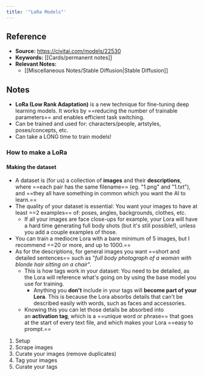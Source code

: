 ```yaml
---
title: '"LoRa Models"'
---
```

## Reference
- **Source:** https://civitai.com/models/22530
- **Keywords:** [[Cards/permanent notes]]
- **Relevant Notes:** 
	- [[Miscellaneous Notes/Stable Diffusion|Stable Diffusion]]
## Notes
- **LoRa (Low Rank Adaptation)** is a new technique for fine-tuning deep learning models. It works by ==reducing the number of trainable parameters== and enables efficient task switching. 
- Can be trained and used for: characters/people, artstyles, poses/concepts, etc.
- Can take a LONG time to train models!

### How to make a LoRa
#### Making the dataset
- A dataset is (for us) a collection of **images** and their **descriptions**, where ==each pair has the same filename== (eg. "1.png" and "1.txt"), and ==they all have something in common which you want the AI to learn.== 
- The quality of your dataset is essential: You want your images to have at least ==2 examples== of: poses, angles, backgrounds, clothes, etc. 
	- If all your images are face close-ups for example, your Lora will have a hard time generating full body shots (but it's still possible!), unless you add a couple examples of those. 
- You can train a mediocre Lora with a bare minimum of 5 images, but I recommend ==20 or more, and up to 1000.==
- As for the descriptions, for general images you want ==short and detailed sentences== such as "_full body photograph of a woman with blonde hair sitting on a chair_".
	- This is how tags work in your dataset: You need to be detailed, as the Lora will reference what's going on by using the base model you use for training. 
		- Anything you **don't** include in your tags will **become part of your Lora**. This is because the Lora absorbs details that can't be described easily with words, such as faces and accessories. 
	- Knowing this you can let those details be absorbed into an **activation tag**, which is a ==unique word or phrase== that goes at the start of every text file, and which makes your Lora ==easy to prompt.==

1. Setup
2. Scrape images
3. Curate your images (remove duplicates)
4. Tag your images
5. Curate your tags
